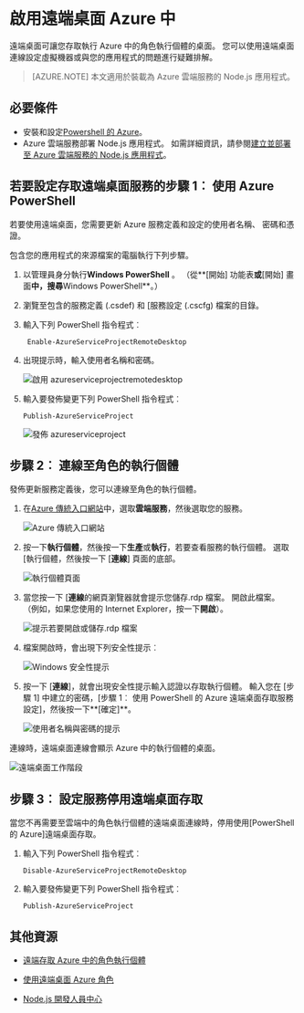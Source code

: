 <properties 
    pageTitle="啟用遠端桌面雲端服務 (Node.js)" 
    description="瞭解如何啟用遠端桌面存取裝載 Azure Node.js 應用程式虛擬機器。" 
    services="cloud-services" 
    documentationCenter="nodejs" 
    authors="rmcmurray" 
    manager="wpickett" 
    editor=""/>

<tags 
    ms.service="cloud-services" 
    ms.workload="tbd" 
    ms.tgt_pltfrm="na" 
    ms.devlang="nodejs" 
    ms.topic="article" 
    ms.date="08/11/2016" 
    ms.author="robmcm"/>

# <a name="enabling-remote-desktop-in-azure"></a>啟用遠端桌面 Azure 中

遠端桌面可讓您存取執行 Azure 中的角色執行個體的桌面。 您可以使用遠端桌面連線設定虛擬機器或與您的應用程式的問題進行疑難排解。

> [AZURE.NOTE] 本文適用於裝載為 Azure 雲端服務的 Node.js 應用程式。


## <a name="prerequisites"></a>必要條件

- 安裝和設定[Powershell 的 Azure](../powershell-install-configure.md)。
- Azure 雲端服務部署 Node.js 應用程式。 如需詳細資訊，請參閱[建立並部署至 Azure 雲端服務的 Node.js 應用程式](cloud-services-nodejs-develop-deploy-app.md)。


## <a name="step-1-use-azure-powershell-to-configure-the-service-for-remote-desktop-access"></a>若要設定存取遠端桌面服務的步驟 1︰ 使用 Azure PowerShell

若要使用遠端桌面，您需要更新 Azure 服務定義和設定的使用者名稱、 密碼和憑證。 

包含您的應用程式的來源檔案的電腦執行下列步驟。

1. 以管理員身分執行**Windows PowerShell** 。 （從**[開始] 功能表**或**[開始] 畫面**中，搜尋**Windows PowerShell**。）

2.  瀏覽至包含的服務定義 (.csdef) 和 [服務設定 (.cscfg) 檔案的目錄。

3. 輸入下列 PowerShell 指令程式︰

        Enable-AzureServiceProjectRemoteDesktop

4. 出現提示時，輸入使用者名稱和密碼。

    ![啟用 azureserviceprojectremotedesktop][enable-rdp]

3.  輸入要發佈變更下列 PowerShell 指令程式︰

        Publish-AzureServiceProject

    ![發佈 azureserviceproject][publish-project]

## <a name="step-2-connect-to-the-role-instance"></a>步驟 2︰ 連線至角色的執行個體

發佈更新服務定義後，您可以連線至角色的執行個體。

1.  在[Azure 傳統入口網站]中，選取**雲端服務**，然後選取您的服務。

    ![Azure 傳統入口網站][cloud-services]

2.  按一下**執行個體**，然後按一下**生產**或**執行**，若要查看服務的執行個體。 選取 [執行個體，然後按一下 [**連線**] 頁面的底部。

    ![執行個體頁面][3]

2.  當您按一下 [**連線**的網頁瀏覽器就會提示您儲存.rdp 檔案。 開啟此檔案。 （例如，如果您使用的 Internet Explorer，按一下**開啟**）。

    ![提示若要開啟或儲存.rdp 檔案][4]

3.  檔案開啟時，會出現下列安全性提示︰

    ![Windows 安全性提示][5]

4.  按一下 [**連線**]，就會出現安全性提示輸入認證以存取執行個體。 輸入您在 [步驟 1] 中建立的密碼，[步驟 1︰ 使用 PowerShell 的 Azure 遠端桌面存取服務設定]，然後按一下**[確定]**。

    ![使用者名稱與密碼的提示][6]

連線時，遠端桌面連線會顯示 Azure 中的執行個體的桌面。 

![遠端桌面工作階段][7]

## <a name="step-3-configure-the-service-to-disable-remote-desktop-access"></a>步驟 3︰ 設定服務停用遠端桌面存取 

當您不再需要至雲端中的角色執行個體的遠端桌面連線時，停用使用[PowerShell 的 Azure]遠端桌面存取。

1.  輸入下列 PowerShell 指令程式︰

        Disable-AzureServiceProjectRemoteDesktop

2.  輸入要發佈變更下列 PowerShell 指令程式︰

        Publish-AzureServiceProject

## <a name="additional-resources"></a>其他資源

- [遠端存取 Azure 中的角色執行個體] 
- [使用遠端桌面 Azure 角色]
- [Node.js 開發人員中心](/develop/nodejs/)

  [Azure PowerShell]: http://go.microsoft.com/?linkid=9790229&clcid=0x409

[Azure 傳統入口網站]: http://manage.windowsazure.com
[publish-project]: ./media/cloud-services-nodejs-enable-remote-desktop/publish-rdp.png
[enable-rdp]: ./media/cloud-services-nodejs-enable-remote-desktop/enable-rdp.png
[cloud-services]: ./media/cloud-services-nodejs-enable-remote-desktop/cloud-services-remote.png
[3]: ./media/cloud-services-nodejs-enable-remote-desktop/cloud-service-instance.png
[4]: ./media/cloud-services-nodejs-enable-remote-desktop/rdp-open.png
[5]: ./media/cloud-services-nodejs-enable-remote-desktop/remote-desktop-12.png
[6]: ./media/cloud-services-nodejs-enable-remote-desktop/remote-desktop-13.png
[7]: ./media/cloud-services-nodejs-enable-remote-desktop/remote-desktop-14.png
  
[遠端存取 Azure 中的角色執行個體]: http://msdn.microsoft.com/library/windowsazure/hh124107.aspx
[使用遠端桌面 Azure 角色]: http://msdn.microsoft.com/library/windowsazure/gg443832.aspx
 